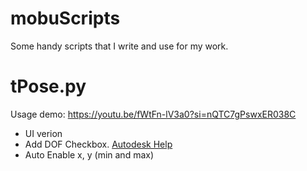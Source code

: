 # mobuScripts
Some handy scripts that I write and use for my work.

# tPose.py 

Usage demo: https://youtu.be/fWtFn-lV3a0?si=nQTC7gPswxER038C
- UI verion
- Add DOF Checkbox. [Autodesk Help](https://help.autodesk.com/view/MOBPRO/2024/ENU/?guid=GUID-C4AFB977-DC92-40F7-9B7D-695999DA96DA)
- Auto Enable x, y (min and max)
